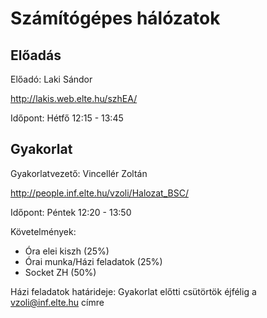 # Számítógépes hálózatok

## Előadás

Előadó: Laki Sándor

http://lakis.web.elte.hu/szhEA/

Időpont: Hétfő 12:15 - 13:45

## Gyakorlat

Gyakorlatvezető: Vincellér Zoltán

http://people.inf.elte.hu/vzoli/Halozat_BSC/

Időpont: Péntek 12:20 - 13:50

Követelmények:

* Óra elei kiszh (25%)
* Órai munka/Házi feladatok (25%)
* Socket ZH (50%)

Házi feladatok határideje: Gyakorlat előtti csütörtök éjfélig a vzoli@inf.elte.hu címre